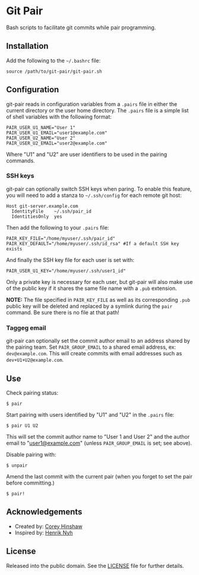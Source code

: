 Git Pair
========

Bash scripts to facilitate git commits while pair programming.

Installation
------------

Add the following to the `~/.bashrc` file:

    source /path/to/git-pair/git-pair.sh

Configuration
-------------

git-pair reads in configuration variables from a `.pairs` file in either the
current directory or the user home directory. The `.pairs` file is a simple
list of shell variables with the following format:

    PAIR_USER_U1_NAME="User 1"
    PAIR_USER_U1_EMAIL="user1@example.com"
    PAIR_USER_U2_NAME="User 2"
    PAIR_USER_U2_EMAIL="user2@example.com"

Where "U1" and "U2" are user identifiers to be used in the pairing commands.

### SSH keys

git-pair can optionally switch SSH keys when paring. To enable this feature, you
will need to add a stanza to `~/.ssh/config` for each remote git host:

    Host git-server.example.com
      IdentityFile    ~/.ssh/pair_id
      IdentitiesOnly  yes

Then add the following to your `.pairs` file:

    PAIR_KEY_FILE="/home/myuser/.ssh/pair_id"
    PAIR_KEY_DEFAULT="/home/myuser/.ssh/id_rsa" #If a default SSH key exists

And finally the SSH key file for each user is set with:

    PAIR_USER_U1_KEY="/home/myuser/.ssh/user1_id"

Only a private key is necessary for each user, but git-pair will also make use
of the public key if it shares the same file name with a `.pub` extension.

**NOTE:** The file specified in `PAIR_KEY_FILE` as well as its corresponding
`.pub` public key will be deleted and replaced by a symlink during the `pair`
command. Be sure there is no file at that path!

### Taggeg email

git-pair can optionally set the commit author email to an address shared by the
pairing team. Set `PAIR_GROUP_EMAIL` to a shared email address, ex:
`dev@example.com`. This will create commits with email addresses such as
`dev+U1+U2@example.com`.

Use
---

Check pairing status:

    $ pair

Start pairing with users identified by "U1" and "U2" in the `.pairs` file:

    $ pair U1 U2

This will set the commit author name to "User 1 and User 2" and the author email
to "user1@example.com" (unless `PAIR_GROUP_EMAIL` is set; see above).

Disable pairing with:

    $ unpair

Amend the last commit with the current pair (when you forget to set the pair
before committing.)

    $ pair!

Acknowledgements
----------------

  * Created by: [Corey Hinshaw][1]
  * Inspired by: [Henrik Nyh][2]

License
-------

Released into the public domain.  See the [LICENSE][3] file for further details.


[1]: https://github.com/electrickite
[2]: https://github.com/henrik
[3]: https://github.com/electrickite/git-pair/blob/master/LICENSE
